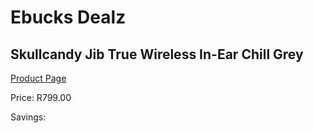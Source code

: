 
# Ebucks Dealz
## Skullcandy Jib True Wireless In-Ear Chill Grey
[Product Page](https://www.ebucks.com/web/shop/productSelected.do?prodId=1179009569&catId=1048640943)

Price: R799.00

Savings: 


	